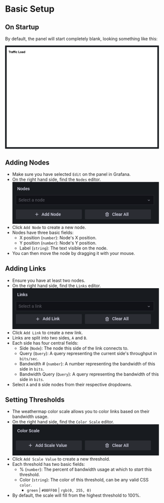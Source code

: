 # Basic Setup

## On Startup

By default, the panel will start completely blank, looking something like this:

![Blank Panel](img/basics/1-on-startup.png)

## Adding Nodes

- Make sure you have selected `Edit` on the panel in Grafana.
- On the right hand side, find the `Nodes` editor.
  ![Nodes 0](img/basics/2-nodes-0.png)
- Click `Add Node` to create a new node.
- Nodes have three basic fields:
  - X position (`number`): Node's X position.
  - Y position (`number`): Node's Y position.
  - Label (`string`): The text visible on the node.
- You can then move the node by dragging it with your mouse.

## Adding Links

- Ensure you have at least two nodes.
- On the right hand side, find the `Links` editor.
  ![Nodes 1](img/basics/2-nodes-1.png)
- Click `Add Link` to create a new link.
- Links are split into two sides, `A` and `B`.
- Each side has four central fields:
  - Side (`Node`): The node this side of the link connects to.
  - Query (`Query`): A query representing the current side's throughput in `bits/sec`.
  - Bandwidth # (`number`): A number representing the bandwidth of this side in `bits`.
  - Bandwidth Query (`Query`): A query representing the bandwidth of this side in `bits`.
- Select `A` and `B` side nodes from their respective dropdowns.

## Setting Thresholds

- The weathermap color scale allows you to color links based on their bandwidth usage.
- On the right hand side, find the `Color Scale` editor.
  ![Nodes 2](img/basics/2-nodes-2.png)
- Click `Add Scale Value` to create a new threshold.
- Each threshold has two basic fields:
  - % (`number`): The percent of bandwidth usage at which to _start_ this threshold.
  - Color (`string`): The color of this threshold, can be any valid CSS `color`.
    - `green` | `#00FF00` | `rgb(0, 255, 0)`
- By default, the scale will fill from the highest threshold to 100%.
